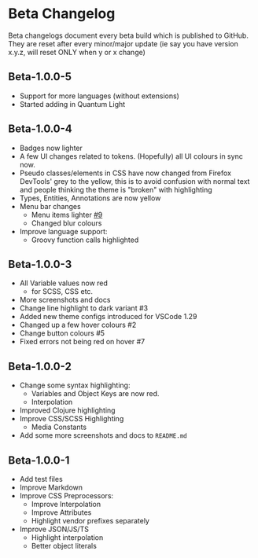 # Beta Changelog

Beta changelogs document every beta build which is published to GitHub. They are reset after every minor/major update (ie say you have version x.y.z, will reset ONLY when y or x change)

## Beta-1.0.0-5

- Support for more languages (without extensions)
- Started adding in Quantum Light

## Beta-1.0.0-4

- Badges now lighter
- A few UI changes related to tokens. (Hopefully) all UI colours in sync now.
- Pseudo classes/elements in CSS have now changed from Firefox DevTools' grey to the yellow, this is to avoid confusion with normal text and people thinking the theme is "broken" with highlighting
- Types, Entities, Annotations are now yellow
- Menu bar changes
  - Menu items lighter [#9](https://github.com/beastdestroyer/vscode-firefox-quantum-themes/issues/9)
  - Changed blur colours
- Improve language support:
  - Groovy function calls highlighted

## Beta-1.0.0-3

- All Variable values now red
  - for SCSS, CSS etc.
- More screenshots and docs
- Change line highlight to dark variant #3
- Added new theme configs introduced for VSCode 1.29
- Changed up a few hover colours #2
- Change button colours #5
- Fixed errors not being red on hover #7

## Beta-1.0.0-2

- Change some syntax highlighting:
  - Variables and Object Keys are now red.
  - Interpolation
- Improved Clojure highlighting
- Improve CSS/SCSS Highlighting
  - Media Constants
- Add some more screenshots and docs to `README.md`

## Beta-1.0.0-1

- Add test files
- Improve Markdown
- Improve CSS Preprocessors:
  - Improve Interpolation
  - Improve Attributes
  - Highlight vendor prefixes separately
- Improve JSON/JS/TS
  - Highlight interpolation
  - Better object literals
